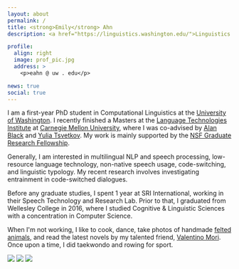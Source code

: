 ```yaml
---
layout: about
permalink: /
title: <strong>Emily</strong> Ahn
description: <a href="https://linguistics.washington.edu/">Linguistics @ UW</a>. Graduate student. Language enthusiast.

profile:
  align: right
  image: prof_pic.jpg
  address: >
    <p>eahn @ uw . edu</p>

news: true
social: true
---
```


I am a first-year PhD student in Computational Linguistics at the [University of Washington](https://linguistics.washington.edu/). I recently finished a Masters at the [Language Technologies Institute](https://www.lti.cs.cmu.edu/) at [Carnegie Mellon University](https://www.cmu.edu/), where I was co-advised by [Alan Black](http://www.cs.cmu.edu/~awb/) and [Yulia Tsvetkov](http://www.cs.cmu.edu/~ytsvetko/). My work is mainly supported by the [NSF Graduate Research Fellowship](https://www.nsfgrfp.org/).

Generally, I am interested in multilingual NLP and speech processing, low-resource language technology, non-native speech usage, code-switching, and linguistic typology. My recent research involves investigating entrainment in code-switched dialogues.

Before any graduate studies, I spent 1 year at SRI International, working in their Speech Technology and Research Lab. Prior to that, I graduated from Wellesley College in 2016, where I studied Cognitive & Linguistic Sciences with a concentration in Computer Science.

When I'm not working, I like to cook, dance, take photos of handmade [felted animals](https://www.instagram.com/lintbuddies/), and read the latest novels by my talented friend, [Valentino Mori](https://valentinomori.weebly.com/). Once upon a time, I did taekwondo and rowing for sport.

<div class="img_row">
    <img class="col one first" src="{{ site.baseurl }}/assets/img/korea_coffee.jpg">
    <img class="col one" src="{{ site.baseurl }}/assets/img/yamaha.jpg">
    <img class="col one last" src="{{ site.baseurl }}/assets/img/phipps_eng.jpg">
</div>

<!-- <img src="assets/img/cmu_lti.jpg" height="170">
<img src="assets/img/sf_charlie2.jpg" height="170">
<img src="assets/img/yamaha.jpg" height="170"> -->
